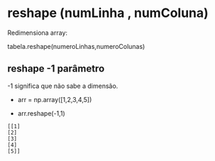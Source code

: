 # reshape (numLinha , numColuna)
Redimensiona array:

tabela.reshape(numeroLinhas,numeroColunas)

## reshape -1 parâmetro
-1 significa que não sabe a dimensão.

- arr = np.array([1,2,3,4,5])

- arr.reshape(-1,1)
~~~
[[1]
[2]
[3]
[4]
[5]]
~~~
